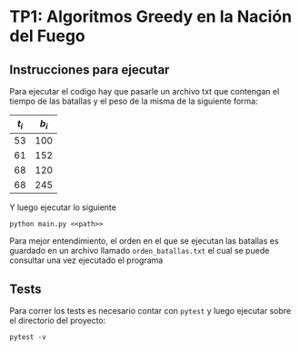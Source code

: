 # TP1: Algoritmos Greedy en la Nación del Fuego

## Instrucciones para ejecutar

Para ejecutar el codigo hay que pasarle un archivo txt que contengan el tiempo de las batallas y el peso de la misma de la siguiente forma: 

| $t_i$ | $b_i$ |
|-------|-------|
|  53   |  100  |
|  61   |  152  |
|  68   |  120  |
|  68   |  245  |

Y luego ejecutar lo siguiente

```
python main.py <<path>>
```

Para mejor entendimiento, el orden en el que se ejecutan las batallas es guardado en un archivo llamado `orden_batallas.txt` el cual se puede consultar una vez ejecutado el programa

## Tests
Para correr los tests es necesario contar con `pytest` y luego ejecutar sobre el directorio del proyecto: 

```
pytest -v
```